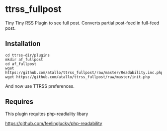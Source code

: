 ttrss_fullpost
==============

Tiny Tiny RSS Plugin to see full post. Converts partial post-feed in full-feed post.


Installation
------------------------

    cd ttrss-dir/plugins
    mkdir af_fullpost
    cd af_fullpost
    wget https://github.com/atallo/ttrss_fullpost/raw/master/Readability.inc.php
    wget https://github.com/atallo/ttrss_fullpost/raw/master/init.php

And now use TTRSS preferences.


Requires
------------------------

This plugin requites php-readiality libary

https://github.com/feelinglucky/php-readability